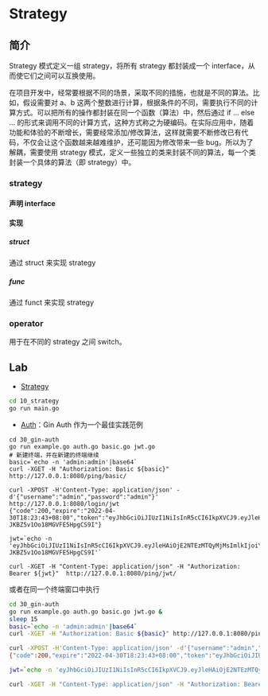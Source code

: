 # Strategy

## 简介

Strategy 模式定义一组 strategy，将所有 strategy 都封装成一个 interface，从而使它们之间可以互换使用。

在项目开发中，经常要根据不同的场景，采取不同的措施，也就是不同的算法。比如，假设需要对 a、b 这两个整数进行计算，根据条件的不同，需要执行不同的计算方式。可以把所有的操作都封装在同一个函数（算法）中，然后通过 if ... else ... 的形式来调用不同的计算方式，这种方式称之为硬编码。在实际应用中，随着功能和体验的不断增长，需要经常添加/修改算法，这样就需要不断修改已有代码，不仅会让这个函数越来越难维护，还可能因为修改带来一些 bug。所以为了解耦，需要使用 strategy 模式，定义一些独立的类来封装不同的算法，每一个类封装一个具体的算法（即 strategy）中。

### strategy

#### 声明 interface



#### 实现

##### struct

通过 struct 来实现 strategy



##### func

通过 funct 来实现 strategy



### operator

用于在不同的 strategy 之间 switch。



## Lab

- [Strategy](20_strategy/main.go)

```bash
cd 10_strategy
go run main.go
```

- [Auth](30_strategy/30_gin-auth/main.go)：Gin Auth 作为一个最佳实践范例

```shell
cd 30_gin-auth
go run example.go auth.go basic.go jwt.go
# 新建终端，并在新建的终端继续
basic=`echo -n 'admin:admin'|base64`
curl -XGET -H "Authorization: Basic ${basic}" http://127.0.0.1:8080/ping/basic/

curl -XPOST -H'Content-Type: application/json' -d'{"username":"admin","password":"admin"}' http://127.0.0.1:8080/login/jwt 
{"code":200,"expire":"2022-04-30T18:23:43+08:00","token":"eyJhbGciOiJIUzI1NiIsInR5cCI6IkpXVCJ9.eyJleHAiOjE2NTEzMTQyMjMsImlkIjoiYWRtaW4iLCJvcmlnX2lhdCI6MTY1MTMxMDYyM30.AugP8KBMBD7nOmEi03-JKBZ5v1Oo18MGVFE5HpgCS9I"}

jwt=`echo -n 'eyJhbGciOiJIUzI1NiIsInR5cCI6IkpXVCJ9.eyJleHAiOjE2NTEzMTQyMjMsImlkIjoiYWRtaW4iLCJvcmlnX2lhdCI6MTY1MTMxMDYyM30.AugP8KBMBD7nOmEi03-JKBZ5v1Oo18MGVFE5HpgCS9I'`

curl -XGET -H "Content-Type: application/json" -H "Authorization: Bearer ${jwt}"  http://127.0.0.1:8080/ping/jwt/
```

或者在同一个终端窗口中执行

```bash
cd 30_gin-auth
go run example.go auth.go basic.go jwt.go &
sleep 15
basic=`echo -n 'admin:admin'|base64`
curl -XGET -H "Authorization: Basic ${basic}" http://127.0.0.1:8080/ping/basic/

curl -XPOST -H'Content-Type: application/json' -d'{"username":"admin","password":"admin"}' http://127.0.0.1:8080/login/jwt 
{"code":200,"expire":"2022-04-30T18:23:43+08:00","token":"eyJhbGciOiJIUzI1NiIsInR5cCI6IkpXVCJ9.eyJleHAiOjE2NTEzMTQyMjMsImlkIjoiYWRtaW4iLCJvcmlnX2lhdCI6MTY1MTMxMDYyM30.AugP8KBMBD7nOmEi03-JKBZ5v1Oo18MGVFE5HpgCS9I"}

jwt=`echo -n 'eyJhbGciOiJIUzI1NiIsInR5cCI6IkpXVCJ9.eyJleHAiOjE2NTEzMTQyMjMsImlkIjoiYWRtaW4iLCJvcmlnX2lhdCI6MTY1MTMxMDYyM30.AugP8KBMBD7nOmEi03-JKBZ5v1Oo18MGVFE5HpgCS9I'`

curl -XGET -H "Content-Type: application/json" -H "Authorization: Bearer ${jwt}"  http://127.0.0.1:8080/ping/jwt/
```
